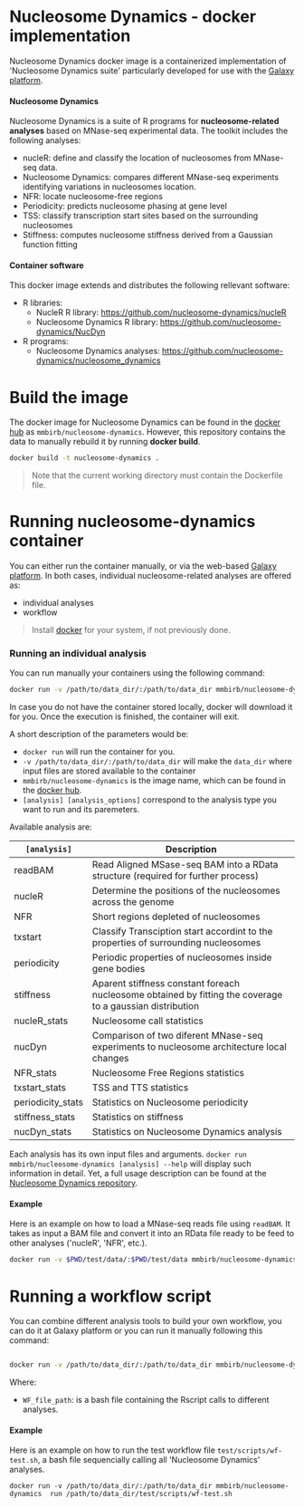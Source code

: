 Nucleosome Dynamics - docker implementation
===================
Nucleosome Dynamics docker image is a containerized implementation of 'Nucleosome Dynamics suite' particularly developed for use with the [Galaxy platform](https://dev.usegalaxy.es/).

#### Nucleosome Dynamics
Nucleosome Dynamics is a suite of R programs for **nucleosome-related analyses** based on MNase-seq experimental data. The toolkit includes the following analyses:

- nucleR: define and classify the location of nucleosomes from MNase-seq data.
- Nucleosome Dynamics: compares different MNase-seq experiments identifying variations in nucleosomes location.
- NFR: locate nucleosome-free regions
- Periodicity: predicts  nucleosome phasing at gene level
- TSS: classify transcription start sites based on the surrounding nucleosomes
- Stiffness: computes nucleosome stiffness derived from a Gaussian function fitting

#### Container software 
This docker image extends and distributes the following rellevant software:

* R libraries:
   * NucleR R library: https://github.com/nucleosome-dynamics/nucleR
   * Nucleosome Dynamics R library: https://github.com/nucleosome-dynamics/NucDyn
* R programs:
   * Nucleosome Dynamics analyses: https://github.com/nucleosome-dynamics/nucleosome_dynamics

# Build the image
The docker image for Nucleosome Dynamics can be found in the [docker hub](https://hub.docker.com/r/mmbirb/nucleosome-dynamics) as `mmbirb/nucleosome-dynamics`. However, this repository contains the data to manually rebuild it by running **docker build**.

```sh
docker build -t nucleosome-dynamics .
```
> Note that the current working directory must contain the Dockerfile file.

# Running nucleosome-dynamics container
You can either run the container manually, or via the web-based [Galaxy platform](https://dev.usegalaxy.es/). In both cases, individual nucleosome-related analyses are offered as:
- individual analyses
- workflow

> Install [docker](https://docs.docker.com/engine/installation/) for your system, if not previously done.

### Running an individual analysis
You can run manually your containers using the following command:

```sh
docker run -v /path/to/data_dir/:/path/to/data_dir mmbirb/nucleosome-dynamics  [analysis] [analysis_options]
```

In case you do not have the container stored locally, docker will download it for you. Once the execution is finished, the container will exit.

A short description of the parameters would be:
- `docker run` will run the container for you.
- `-v /path/to/data_dir/:/path/to/data_dir` will make the `data_dir` where input files are stored available to the container
- `mmbirb/nucleosome-dynamics` is the image name, which can be found in the [docker hub](https://dev.usegalaxy.es/).
- `[analysis] [analysis_options]` correspond to the analysis type you want to run and its paremeters.

Available analysis are:

| `[analysis]` | Description |
| -------- | -------- |
| readBAM	  | Read Aligned MSase-seq BAM into a RData structure (required for further process) |
| nucleR	   | Determine the positions of the nucleosomes across the genome |
| NFR		  | Short regions depleted of nucleosomes |
| txstart	  | Classify Transciption start accordint to the properties of surrounding nucleosomes	|
| periodicity  | Periodic properties of nucleosomes inside gene bodies |
| stiffness | Aparent stiffness constant foreach nucleosome obtained by fitting the coverage to a gaussian distribution |
| nucleR_stats|	 Nucleosome call statistics|
| nucDyn          | Comparison of two diferent MNase-seq experiments to nucleosome architecture local changes |
| NFR_stats|		 Nucleosome Free Regions statistics|
| txstart_stats|	 TSS and TTS statistics|
| periodicity_stats|  Statistics on Nucleosome periodicity|
| stiffness_stats|	Statistics on stiffness|
| nucDyn_stats|	   Statistics on Nucleosome Dynamics analysis|


Each analysis has its own input files and arguments. `docker run mmbirb/nucleosome-dynamics [analysis] --help` will display such information in detail. Yet, a full usage description can be found at the [Nucleosome Dynamics repository](https://github.com/nucleosome-dynamics/nucleosome_dynamics).

#### Example

Here is an example on how to load a MNase-seq reads file using `readBAM`. It takes as input a BAM file and convert it into an RData file ready to be feed to other analyses ('nucleR', 'NFR', etc.).

```sh
docker run -v $PWD/test/data/:$PWD/test/data mmbirb/nucleosome-dynamics readBAM --input $PWD/test/data/cellcycleG2_chrII.bam --output $PWD/test/data/cellcycleG2_chrII.RData --type paired
```

# Running a workflow script
You can combine different analysis tools to build your own workflow, you can do it at Galaxy platform or you can run it manually following this command:

```sh

docker run -v /path/to/data_dir/:/path/to/data_dir mmbirb/nucleosome-dynamics  run  [WF_file_path]

```
Where:
- `WF_file_path`: is a bash file containing the Rscript calls to different analyses.

#### Example

Here is an example on how to run the test workflow file `test/scripts/wf-test.sh`, a bash file sequencially calling all 'Nucleosome Dynamics' analyses.

```
docker run -v /path/to/data_dir/:/path/to/data_dir mmbirb/nucleosome-dynamics  run /path/to/data_dir/test/scripts/wf-test.sh 
```
